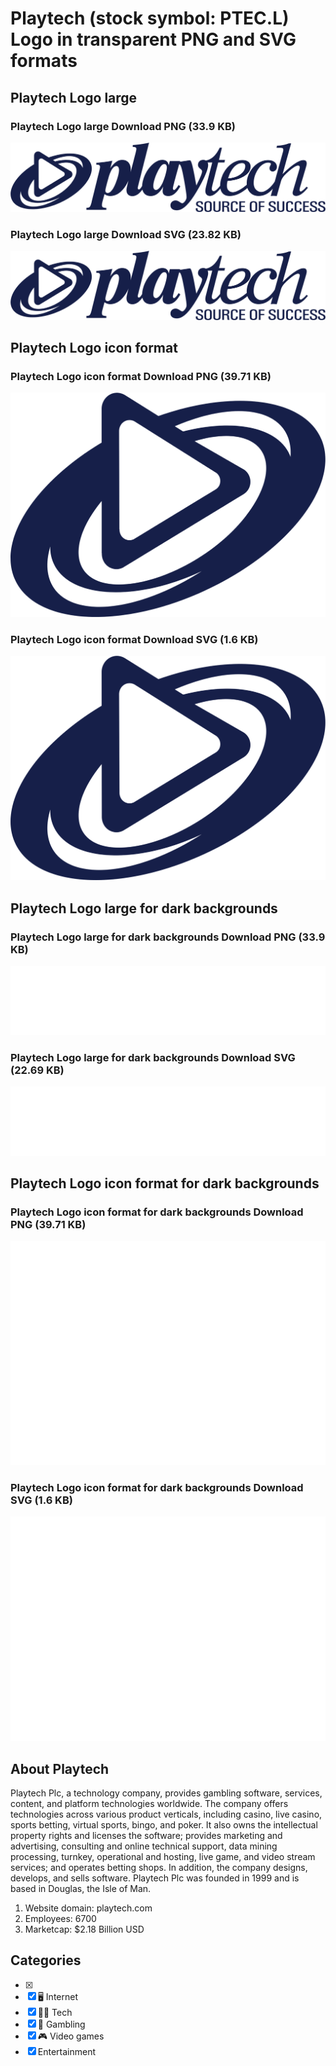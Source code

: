 # Playtech (stock symbol: PTEC.L) Logo in transparent PNG and SVG formats

## Playtech Logo large

### Playtech Logo large Download PNG (33.9 KB)

![Playtech Logo large Download PNG (33.9 KB)](/img/orig/PTEC.L_BIG-63114c71.png)

### Playtech Logo large Download SVG (23.82 KB)

![Playtech Logo large Download SVG (23.82 KB)](/img/orig/PTEC.L_BIG-4118f7d2.svg)

## Playtech Logo icon format

### Playtech Logo icon format Download PNG (39.71 KB)

![Playtech Logo icon format Download PNG (39.71 KB)](/img/orig/PTEC.L-1420825b.png)

### Playtech Logo icon format Download SVG (1.6 KB)

![Playtech Logo icon format Download SVG (1.6 KB)](/img/orig/PTEC.L-ca637e0a.svg)

## Playtech Logo large for dark backgrounds

### Playtech Logo large for dark backgrounds Download PNG (33.9 KB)

![Playtech Logo large for dark backgrounds Download PNG (33.9 KB)](/img/orig/PTEC.L_BIG.D-6f051a2b.png)

### Playtech Logo large for dark backgrounds Download SVG (22.69 KB)

![Playtech Logo large for dark backgrounds Download SVG (22.69 KB)](/img/orig/PTEC.L_BIG.D-7e58de26.svg)

## Playtech Logo icon format for dark backgrounds

### Playtech Logo icon format for dark backgrounds Download PNG (39.71 KB)

![Playtech Logo icon format for dark backgrounds Download PNG (39.71 KB)](/img/orig/PTEC.L.D-b71a15f3.png)

### Playtech Logo icon format for dark backgrounds Download SVG (1.6 KB)

![Playtech Logo icon format for dark backgrounds Download SVG (1.6 KB)](/img/orig/PTEC.L.D-961f702a.svg)

## About Playtech

Playtech Plc, a technology company, provides gambling software, services, content, and platform technologies worldwide. The company offers technologies across various product verticals, including casino, live casino, sports betting, virtual sports, bingo, and poker. It also owns the intellectual property rights and licenses the software; provides marketing and advertising, consulting and online technical support, data mining processing, turnkey, operational and hosting, live game, and video stream services; and operates betting shops. In addition, the company designs, develops, and sells software. Playtech Plc was founded in 1999 and is based in Douglas, the Isle of Man.

1. Website domain: playtech.com
2. Employees: 6700
3. Marketcap: $2.18 Billion USD


## Categories
- [x] 
- [x] 🖥️ Internet
- [x] 👩‍💻 Tech
- [x] 🎰 Gambling
- [x] 🎮 Video games
- [x] Entertainment
